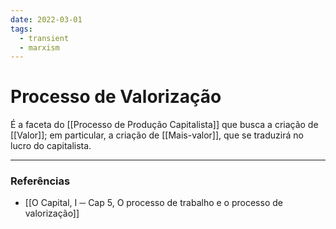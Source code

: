 ```yaml
---
date: 2022-03-01
tags:
  - transient
  - marxism
---
```

# Processo de Valorização
É a faceta do [[Processo de Produção Capitalista]] que busca a criação de [[Valor]]; em particular, a criação de [[Mais-valor]], que se traduzirá no lucro do capitalista.

---
### Referências
- [[O Capital, I ─ Cap 5, O processo de trabalho e o processo de valorização]]